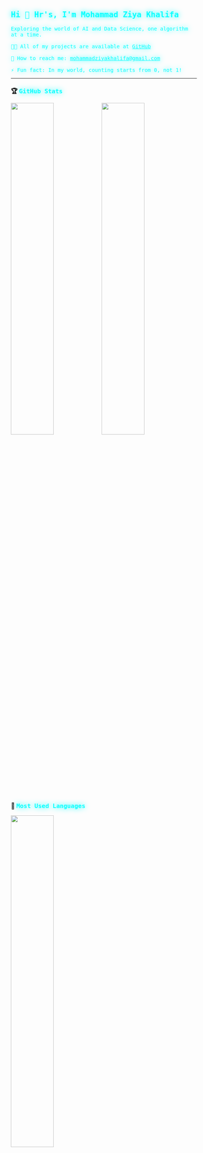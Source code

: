 <h2 align="left" style="font-family:monospace; color:#00ffff; text-shadow: 0px 0px 15px #00ffff;">Hi 👋 Hr's, I'm Mohammad Ziya Khalifa</h2>

<p align="left" style="font-family:monospace; color:#00ffff; text-shadow: 0px 0px 15px #00ffff;">
  Exploring the world of AI and Data Science, one algorithm at a time.<br><br>
  👨‍💻 All of my projects are available at <a href="https://github.com/mziyak" target="_blank" style="color:#00ffff; text-shadow: 0px 0px 15px #00ffff;">GitHub</a><br><br>
  💎 How to reach me: <a href="mailto:mohammadziyakhalifa@gmail.com" style="color:#00ffff; text-shadow: 0px 0px 15px #00ffff;">mohammadziyakhalifa@gmail.com</a><br><br>
  ⚡ Fun fact: In my world, counting starts from 0, not 1!
</p>

---

### 🏆 <span style="font-family:monospace; color:#00ffff; text-shadow: 0px 0px 15px #00ffff;">GitHub Stats</span>
<p align="left">
  <img src="https://github-readme-stats.vercel.app/api?username=mziyak&show_icons=true&theme=radical" width="48%" />
  <img src="https://github-readme-streak-stats.herokuapp.com/?user=mziyak&theme=radical" width="48%" />
</p>

### 🔮 <span style="font-family:monospace; color:#00ffff; text-shadow: 0px 0px 15px #00ffff;">Most Used Languages</span>
<p align="left">
  <img src="https://github-readme-stats.vercel.app/api/top-langs/?username=mziyak&layout=compact&theme=radical" width="48%" />
</p>

### 🔍 <span style="font-family:monospace; color:#00ffff; text-shadow: 0px 0px 15px #00ffff;">Contributions Graph</span>
<p align="left">
  <img src="https://github-profile-summary-cards.vercel.app/api/cards/profile-details?username=mziyak&theme=radical" />
</p>

---

### 🤖 <span style="font-family:monospace; color:#00ffff; text-shadow: 0px 0px 15px #00ffff;">Tech Stack</span>
<p align="left">
  <img src="https://skillicons.dev/icons?i=py,pandas,numpy,pytorch,tensorflow,mysql,postgres,anaconda,flask,html,css,js,jupyter,kaggle,vscode" />
</p>

---

### 👤 <span style="font-family:monospace; color:#00ffff; text-shadow: 0px 0px 15px #00ffff;">Connect with Me</span>
<p align="left">
  <a href="https://www.linkedin.com/in/mziyak/" target="_blank"><img src="https://img.shields.io/badge/LinkedIn-0077B5?style=for-the-badge&logo=linkedin" /></a>
  <a href="mailto:mohammadziyakhalifa@gmail.com"><img src="https://img.shields.io/badge/Gmail-D14836?style=for-the-badge&logo=gmail" /></a>
</p>
